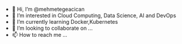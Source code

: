 - 👋 Hi, I’m @mehmetegeacican
- 👀 I’m interested in Cloud Computing, Data Science, AI and DevOps
- 🌱 I’m currently learning Docker,Kubernetes
- 💞️ I’m looking to collaborate on ...
- 📫 How to reach me ...

<!---
mehmetegeacican/mehmetegeacican is a ✨ special ✨ repository because its `README.md` (this file) appears on your GitHub profile.
You can click the Preview link to take a look at your changes.
--->
